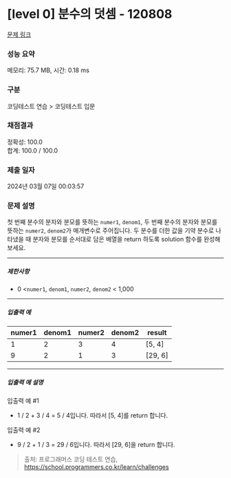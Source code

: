 # [level 0] 분수의 덧셈 - 120808 

[문제 링크](https://school.programmers.co.kr/learn/courses/30/lessons/120808) 

### 성능 요약

메모리: 75.7 MB, 시간: 0.18 ms

### 구분

코딩테스트 연습 > 코딩테스트 입문

### 채점결과

정확성: 100.0<br/>합계: 100.0 / 100.0

### 제출 일자

2024년 03월 07일 00:03:57

### 문제 설명

<p>첫 번째 분수의 분자와 분모를 뜻하는 <code>numer1</code>, <code>denom1</code>, 두 번째 분수의 분자와 분모를 뜻하는 <code>numer2</code>, <code>denom2</code>가 매개변수로 주어집니다. 두 분수를 더한 값을 기약 분수로 나타냈을 때 분자와 분모를 순서대로 담은 배열을 return 하도록 solution 함수를 완성해보세요.</p>

<hr>

<h5>제한사항</h5>

<ul>
<li>0 &lt;<code>numer1</code>, <code>denom1</code>,&nbsp;<code>numer2</code>, <code>denom2</code> &lt; 1,000</li>
</ul>

<hr>

<h5>입출력 예</h5>
<table class="table">
        <thead><tr>
<th>numer1</th>
<th>denom1</th>
<th>numer2</th>
<th>denom2</th>
<th>result</th>
</tr>
</thead>
        <tbody><tr>
<td>1</td>
<td>2</td>
<td>3</td>
<td>4</td>
<td>[5, 4]</td>
</tr>
<tr>
<td>9</td>
<td>2</td>
<td>1</td>
<td>3</td>
<td>[29, 6]</td>
</tr>
</tbody>
      </table>
<hr>

<h5>입출력 예 설명</h5>

<p>입출력 예 #1</p>

<ul>
<li>1 / 2 + 3 / 4 = 5 / 4입니다. 따라서 [5, 4]를 return 합니다.</li>
</ul>

<p>입출력 예 #2</p>

<ul>
<li>9 / 2 + 1 / 3 = 29 / 6입니다. 따라서 [29, 6]을 return 합니다.</li>
</ul>


> 출처: 프로그래머스 코딩 테스트 연습, https://school.programmers.co.kr/learn/challenges